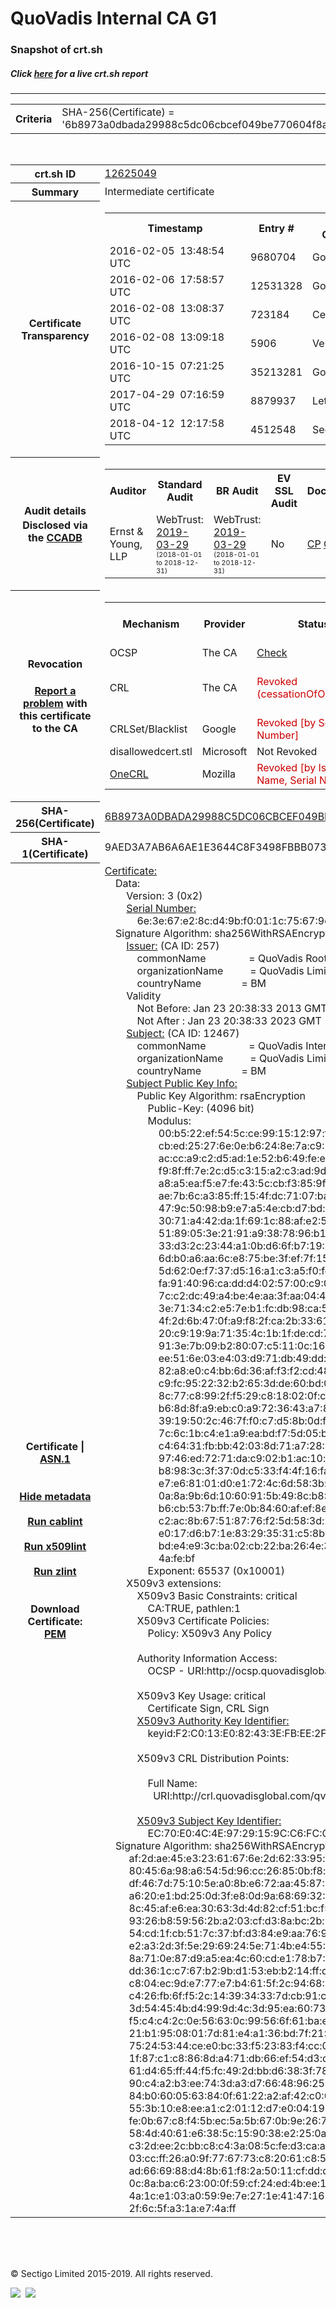 # QuoVadis Internal CA G1
### Snapshot of crt.sh
##### Click [here](https://crt.sh/?q=6B8973A0DBADA29988C5DC06CBCEF049BE770604F8A7436D817FAC3A9710F481) for a live crt.sh report

---
<!DOCTYPE HTML PUBLIC "-//W3C//DTD HTML 4.0 Transitional//EN">
<HTML>

<BODY>

<TABLE>
  <TR>
    <TH class="outer">Criteria</TH>
    <TD class="outer">SHA-256(Certificate) = '6b8973a0dbada29988c5dc06cbcef049be770604f8a7436d817fac3a9710f481'</TD>
  </TR>
</TABLE>
<BR>
<TABLE>
  <TR>
    <TH class="outer">crt.sh ID</TH>
    <TD class="outer"><A href="?id=12625049">12625049</A></TD>
  </TR>
  <TR>
    <TH class="outer">Summary</TH>
    <TD class="outer">Intermediate certificate</TD>
  </TR>
  <TR>
    <TH class="outer">Certificate<BR>Transparency</TH>
    <TD class="outer">
<TABLE class="options" style="margin-left:0px">
  <TR>
    <TH>Timestamp</TH>
    <TH>Entry #</TH>
    <TH>Log Operator</TH>
    <TH>Log URL</TH>
  </TR>
  <TR>
    <TD>2016-02-05&nbsp; <FONT class="small">13:48:54 UTC</FONT></TD>
    <TD>9680704</TD>
    <TD>Google</TD>
    <TD>https://ct.googleapis.com/rocketeer</TD>
  </TR>
  <TR>
    <TD>2016-02-06&nbsp; <FONT class="small">17:58:57 UTC</FONT></TD>
    <TD>12531328</TD>
    <TD>Google</TD>
    <TD>https://ct.googleapis.com/pilot</TD>
  </TR>
  <TR>
    <TD>2016-02-08&nbsp; <FONT class="small">13:08:37 UTC</FONT></TD>
    <TD>723184</TD>
    <TD>Certly</TD>
    <TD>https://log.certly.io</TD>
  </TR>
  <TR>
    <TD>2016-02-08&nbsp; <FONT class="small">13:09:18 UTC</FONT></TD>
    <TD>5906</TD>
    <TD>Venafi</TD>
    <TD>https://ctlog.api.venafi.com</TD>
  </TR>
  <TR>
    <TD>2016-10-15&nbsp; <FONT class="small">07:21:25 UTC</FONT></TD>
    <TD>35213281</TD>
    <TD>Google</TD>
    <TD>https://ct.googleapis.com/aviator</TD>
  </TR>
  <TR>
    <TD>2017-04-29&nbsp; <FONT class="small">07:16:59 UTC</FONT></TD>
    <TD>8879937</TD>
    <TD>Let's Encrypt</TD>
    <TD>https://clicky.ct.letsencrypt.org</TD>
  </TR>
  <TR>
    <TD>2018-04-12&nbsp; <FONT class="small">12:17:58 UTC</FONT></TD>
    <TD>4512548</TD>
    <TD>Sectigo</TD>
    <TD>https://dodo.ct.comodo.com</TD>
  </TR>
</TABLE>
    </TD>
  </TR>
  <TR>
    <TH class="outer">Audit details<BR>
      <DIV class="small" style="padding-top:3px">Disclosed via the
        <A href="//ccadb-public.secure.force.com/mozilla/PublicAllIntermediateCerts" target="_blank">CCADB</A></DIV>
    </TH>
    <TD class="outer">
<TABLE class="options" style="margin-left:0px">
  <TR>
    <TH>Auditor</TH>
    <TH>Standard Audit</TH>
    <TH>BR Audit</TH>
    <TH>EV SSL Audit</TH>
    <TH>Documents</TH>
    <TH>CCADB</TH>
    <TH>Root Owner / Certificate</TH>
  </TR>
  <TR>
    <TD style="vertical-align:middle">Ernst & Young, LLP</TD>
    <TD>WebTrust:
      <A href="https://www.cpacanada.ca/generichandlers/CPACHandler.ashx?attachmentid=227627" target="_blank">2019-03-29</A>
      <BR><FONT style="font-size:8pt">(2018-01-01 to 2018-12-31)</FONT></TD>
    <TD>WebTrust:
      <A href="https://www.cpacanada.ca/generichandlers/CPACHandler.ashx?attachmentid=227628" target="_blank">2019-03-29</A>
      <BR><FONT style="font-size:8pt">(2018-01-01 to 2018-12-31)</FONT></TD>
    <TD>No    <TD>
      <A href="https://www.quovadisglobal.com/~/media/Files/Repository/QV_RCA1_RCA3_CPCPS_V4_25.ashx" target="blank">CP</A>
      <A href="https://www.quovadisglobal.com/~/media/Files/Repository/QV_RCA2_CPCPS_v2.5.ashx" target="blank">CPS</A>
    </TD>
    <TD><A href="//ccadb.force.com/001o000000rGG2YAAW" target="_blank">001o000000rGG2YAAW</A></TD>
    <TD><A href="/?id=6929">QuoVadis</A></TD>
  </TR>
</TABLE>
    </TD>
  </TR>
  <TR>
    <TH class="outer">Revocation<BR><BR>
      <DIV class="small" style="padding-top:3px"><A href="?id=12625049&opt=problemreporting">Report a problem</A> with<BR>this certificate to the CA</DIV></TH>
    <TD class="outer">
      <TABLE class="options" style="margin-left:0px">
        <TR>
          <TH>Mechanism</TH>
          <TH>Provider</TH>
          <TH>Status</TH>
          <TH>Revocation Date</TH>
          <TH>Last Observed in CRL</TH>
          <TH>Last Checked <SPAN style="color:#CC0000;vertical-align:middle;font-size:70%;font-weight:normal">(Error)</SPAN></TH>
        </TR>
        <TR>
          <TD>OCSP</TD>
          <TD>The CA</TD>
          <TD><A href="?id=12625049&opt=ocsp">Check</A></TD>
          <TD><SPAN style="color:#888888">?</SPAN></TD>
          <TD><SPAN style="color:#888888">n/a</SPAN></TD>
          <TD><SPAN style="color:#888888">?</SPAN></TD>
        </TR>
        <TR>
          <TD>CRL</TD>
          <TD>The CA</TD>
          <TD><SPAN style="color:#CC0000">Revoked (cessationOfOperation)</SPAN></TD><TD>2019-10-02&nbsp; <FONT class="small">19:01:08 UTC</FONT></TD><TD>2019-10-02&nbsp; <FONT class="small">20:46:55 UTC</FONT></TD><TD>2019-12-04&nbsp; <FONT class="small">17:11:31 UTC</FONT></TD>
        </TR>
        <TR>
          <TD>CRLSet/Blacklist</TD>
          <TD>Google</TD>
          <TD><SPAN style="color:#CC0000">Revoked [by Serial Number]</SPAN></TD>
          <TD><SPAN style="color:#888888">n/a</SPAN></TD>
          <TD><SPAN style="color:#888888">n/a</SPAN></TD>
          <TD><SPAN style="color:#888888">n/a</SPAN></TD>
        </TR>
        <TR>
          <TD>disallowedcert.stl</TD>
          <TD>Microsoft</TD>
          <TD>Not Revoked</TD>
          <TD><SPAN style="color:#888888">n/a</SPAN></TD>
          <TD><SPAN style="color:#888888">n/a</SPAN></TD>
          <TD><SPAN style="color:#888888">n/a</SPAN></TD>
        </TR>
        <TR>
          <TD><A href="/mozilla-onecrl" target="_blank">OneCRL</A></TD>
          <TD>Mozilla</TD>
          <TD><SPAN style="color:#CC0000">Revoked [by Issuer Name, Serial Number]</SPAN></TD><TD><SPAN style="color:#888888">Unknown</SPAN></TD>
          <TD><SPAN style="color:#888888">n/a</SPAN></TD>
          <TD><SPAN style="color:#888888">n/a</SPAN></TD>
        </TR>
      </TABLE>
    </TD>
  </TR>
  <TR>
    <TH class="outer">SHA-256(Certificate)</TH>
    <TD class="outer"><A href="//censys.io/certificates/6b8973a0dbada29988c5dc06cbcef049be770604f8a7436d817fac3a9710f481">6B8973A0DBADA29988C5DC06CBCEF049BE770604F8A7436D817FAC3A9710F481</A></TD>
  </TR>
  <TR>
    <TH class="outer">SHA-1(Certificate)</TH>
    <TD class="outer">9AED3A7AB6A6AE1E3644C8F3498FBBB073A75D99</TD>
  </TR>
  <TR>
    <TH class="outer">Certificate | <A href="?asn1=12625049">ASN.1</A>
      <SPAN class="small"><BR>
      <BR><BR><A href="?id=12625049&opt=nometadata">Hide metadata</A>
      <BR><BR><A href="?id=12625049&opt=cablint">Run cablint</A>
      <BR><BR><A href="?id=12625049&opt=x509lint">Run x509lint</A>
      <BR><BR><A href="?id=12625049&opt=zlint">Run zlint</A>
      <BR><BR><BR>Download Certificate: <A href="?d=12625049">PEM</A>
      </SPAN>
    </TH>
    <TD class="text"><A href="?d=12625049">Certificate:</A><BR>&nbsp;&nbsp;&nbsp;&nbsp;Data:<BR>&nbsp;&nbsp;&nbsp;&nbsp;&nbsp;&nbsp;&nbsp;&nbsp;Version:&nbsp;3&nbsp;(0x2)<BR>&nbsp;&nbsp;&nbsp;&nbsp;&nbsp;&nbsp;&nbsp;&nbsp;<A href="?serial=6e3e67e28cd49bf0011c75679c15c72d3804d1de">Serial&nbsp;Number:</A><BR>&nbsp;&nbsp;&nbsp;&nbsp;&nbsp;&nbsp;&nbsp;&nbsp;&nbsp;&nbsp;&nbsp;&nbsp;6e:3e:67:e2:8c:d4:9b:f0:01:1c:75:67:9c:15:c7:2d:38:04:d1:de<BR>&nbsp;&nbsp;&nbsp;&nbsp;Signature&nbsp;Algorithm:&nbsp;sha256WithRSAEncryption<BR>&nbsp;&nbsp;&nbsp;&nbsp;&nbsp;&nbsp;&nbsp;&nbsp;<A href="?caid=257">Issuer:</A> <SPAN class="small">(CA ID: 257)</SPAN><BR>&nbsp;&nbsp;&nbsp;&nbsp;&nbsp;&nbsp;&nbsp;&nbsp;&nbsp;&nbsp;&nbsp;&nbsp;commonName&nbsp;&nbsp;&nbsp;&nbsp;&nbsp;&nbsp;&nbsp;&nbsp;&nbsp;&nbsp;&nbsp;&nbsp;&nbsp;&nbsp;&nbsp;&nbsp;=&nbsp;QuoVadis&nbsp;Root&nbsp;CA&nbsp;3<BR>&nbsp;&nbsp;&nbsp;&nbsp;&nbsp;&nbsp;&nbsp;&nbsp;&nbsp;&nbsp;&nbsp;&nbsp;organizationName&nbsp;&nbsp;&nbsp;&nbsp;&nbsp;&nbsp;&nbsp;&nbsp;&nbsp;&nbsp;=&nbsp;QuoVadis&nbsp;Limited<BR>&nbsp;&nbsp;&nbsp;&nbsp;&nbsp;&nbsp;&nbsp;&nbsp;&nbsp;&nbsp;&nbsp;&nbsp;countryName&nbsp;&nbsp;&nbsp;&nbsp;&nbsp;&nbsp;&nbsp;&nbsp;&nbsp;&nbsp;&nbsp;&nbsp;&nbsp;&nbsp;&nbsp;=&nbsp;BM<BR>&nbsp;&nbsp;&nbsp;&nbsp;&nbsp;&nbsp;&nbsp;&nbsp;Validity<BR>&nbsp;&nbsp;&nbsp;&nbsp;&nbsp;&nbsp;&nbsp;&nbsp;&nbsp;&nbsp;&nbsp;&nbsp;Not&nbsp;Before:&nbsp;Jan&nbsp;23&nbsp;20:38:33&nbsp;2013&nbsp;GMT<BR>&nbsp;&nbsp;&nbsp;&nbsp;&nbsp;&nbsp;&nbsp;&nbsp;&nbsp;&nbsp;&nbsp;&nbsp;Not&nbsp;After&nbsp;:&nbsp;Jan&nbsp;23&nbsp;20:38:33&nbsp;2023&nbsp;GMT<BR>&nbsp;&nbsp;&nbsp;&nbsp;&nbsp;&nbsp;&nbsp;&nbsp;<A href="?caid=12467">Subject:</A> <SPAN class="small">(CA ID: 12467)</SPAN><BR>&nbsp;&nbsp;&nbsp;&nbsp;&nbsp;&nbsp;&nbsp;&nbsp;&nbsp;&nbsp;&nbsp;&nbsp;commonName&nbsp;&nbsp;&nbsp;&nbsp;&nbsp;&nbsp;&nbsp;&nbsp;&nbsp;&nbsp;&nbsp;&nbsp;&nbsp;&nbsp;&nbsp;&nbsp;=&nbsp;QuoVadis&nbsp;Internal&nbsp;CA&nbsp;G1<BR>&nbsp;&nbsp;&nbsp;&nbsp;&nbsp;&nbsp;&nbsp;&nbsp;&nbsp;&nbsp;&nbsp;&nbsp;organizationName&nbsp;&nbsp;&nbsp;&nbsp;&nbsp;&nbsp;&nbsp;&nbsp;&nbsp;&nbsp;=&nbsp;QuoVadis&nbsp;Limited<BR>&nbsp;&nbsp;&nbsp;&nbsp;&nbsp;&nbsp;&nbsp;&nbsp;&nbsp;&nbsp;&nbsp;&nbsp;countryName&nbsp;&nbsp;&nbsp;&nbsp;&nbsp;&nbsp;&nbsp;&nbsp;&nbsp;&nbsp;&nbsp;&nbsp;&nbsp;&nbsp;&nbsp;=&nbsp;BM<BR>&nbsp;&nbsp;&nbsp;&nbsp;&nbsp;&nbsp;&nbsp;&nbsp;<A href="?spkisha256=4a3ae58bebc1c64c9bb0f0a45e23f37c510f6b3c385ea6b7a8aeb025c7e885cb">Subject&nbsp;Public&nbsp;Key&nbsp;Info:</A><BR>&nbsp;&nbsp;&nbsp;&nbsp;&nbsp;&nbsp;&nbsp;&nbsp;&nbsp;&nbsp;&nbsp;&nbsp;Public&nbsp;Key&nbsp;Algorithm:&nbsp;rsaEncryption<BR>&nbsp;&nbsp;&nbsp;&nbsp;&nbsp;&nbsp;&nbsp;&nbsp;&nbsp;&nbsp;&nbsp;&nbsp;&nbsp;&nbsp;&nbsp;&nbsp;Public-Key:&nbsp;(4096&nbsp;bit)<BR>&nbsp;&nbsp;&nbsp;&nbsp;&nbsp;&nbsp;&nbsp;&nbsp;&nbsp;&nbsp;&nbsp;&nbsp;&nbsp;&nbsp;&nbsp;&nbsp;Modulus:<BR>&nbsp;&nbsp;&nbsp;&nbsp;&nbsp;&nbsp;&nbsp;&nbsp;&nbsp;&nbsp;&nbsp;&nbsp;&nbsp;&nbsp;&nbsp;&nbsp;&nbsp;&nbsp;&nbsp;&nbsp;00:b5:22:ef:54:5c:ce:99:15:12:97:fa:e7:98:a6:<BR>&nbsp;&nbsp;&nbsp;&nbsp;&nbsp;&nbsp;&nbsp;&nbsp;&nbsp;&nbsp;&nbsp;&nbsp;&nbsp;&nbsp;&nbsp;&nbsp;&nbsp;&nbsp;&nbsp;&nbsp;cb:ed:25:27:6e:0e:b6:24:8e:7a:c9:19:b8:c1:56:<BR>&nbsp;&nbsp;&nbsp;&nbsp;&nbsp;&nbsp;&nbsp;&nbsp;&nbsp;&nbsp;&nbsp;&nbsp;&nbsp;&nbsp;&nbsp;&nbsp;&nbsp;&nbsp;&nbsp;&nbsp;ac:cc:a9:c2:d5:ad:1e:52:b6:49:fe:e5:68:02:05:<BR>&nbsp;&nbsp;&nbsp;&nbsp;&nbsp;&nbsp;&nbsp;&nbsp;&nbsp;&nbsp;&nbsp;&nbsp;&nbsp;&nbsp;&nbsp;&nbsp;&nbsp;&nbsp;&nbsp;&nbsp;f9:8f:ff:7e:2c:d5:c3:15:a2:c3:ad:9d:9c:ea:b8:<BR>&nbsp;&nbsp;&nbsp;&nbsp;&nbsp;&nbsp;&nbsp;&nbsp;&nbsp;&nbsp;&nbsp;&nbsp;&nbsp;&nbsp;&nbsp;&nbsp;&nbsp;&nbsp;&nbsp;&nbsp;a8:a5:ea:f5:e7:fe:43:5c:cb:f3:85:9f:09:45:6b:<BR>&nbsp;&nbsp;&nbsp;&nbsp;&nbsp;&nbsp;&nbsp;&nbsp;&nbsp;&nbsp;&nbsp;&nbsp;&nbsp;&nbsp;&nbsp;&nbsp;&nbsp;&nbsp;&nbsp;&nbsp;ae:7b:6c:a3:85:ff:15:4f:dc:71:07:ba:69:95:fb:<BR>&nbsp;&nbsp;&nbsp;&nbsp;&nbsp;&nbsp;&nbsp;&nbsp;&nbsp;&nbsp;&nbsp;&nbsp;&nbsp;&nbsp;&nbsp;&nbsp;&nbsp;&nbsp;&nbsp;&nbsp;47:9c:50:98:b9:e7:a5:4e:cb:d7:bd:1c:c8:e2:8a:<BR>&nbsp;&nbsp;&nbsp;&nbsp;&nbsp;&nbsp;&nbsp;&nbsp;&nbsp;&nbsp;&nbsp;&nbsp;&nbsp;&nbsp;&nbsp;&nbsp;&nbsp;&nbsp;&nbsp;&nbsp;30:71:a4:42:da:1f:69:1c:88:af:e2:5a:14:a7:1c:<BR>&nbsp;&nbsp;&nbsp;&nbsp;&nbsp;&nbsp;&nbsp;&nbsp;&nbsp;&nbsp;&nbsp;&nbsp;&nbsp;&nbsp;&nbsp;&nbsp;&nbsp;&nbsp;&nbsp;&nbsp;51:89:05:3e:21:91:a9:38:78:96:b1:52:09:6b:a2:<BR>&nbsp;&nbsp;&nbsp;&nbsp;&nbsp;&nbsp;&nbsp;&nbsp;&nbsp;&nbsp;&nbsp;&nbsp;&nbsp;&nbsp;&nbsp;&nbsp;&nbsp;&nbsp;&nbsp;&nbsp;33:d3:2c:23:44:a1:0b:d6:6f:b7:19:85:29:70:c0:<BR>&nbsp;&nbsp;&nbsp;&nbsp;&nbsp;&nbsp;&nbsp;&nbsp;&nbsp;&nbsp;&nbsp;&nbsp;&nbsp;&nbsp;&nbsp;&nbsp;&nbsp;&nbsp;&nbsp;&nbsp;6d:b0:a6:aa:6c:e8:75:be:3f:ef:7f:15:2a:bc:ef:<BR>&nbsp;&nbsp;&nbsp;&nbsp;&nbsp;&nbsp;&nbsp;&nbsp;&nbsp;&nbsp;&nbsp;&nbsp;&nbsp;&nbsp;&nbsp;&nbsp;&nbsp;&nbsp;&nbsp;&nbsp;5d:62:0e:f7:37:d5:16:a1:c3:a5:f0:fd:73:2e:2e:<BR>&nbsp;&nbsp;&nbsp;&nbsp;&nbsp;&nbsp;&nbsp;&nbsp;&nbsp;&nbsp;&nbsp;&nbsp;&nbsp;&nbsp;&nbsp;&nbsp;&nbsp;&nbsp;&nbsp;&nbsp;fa:91:40:96:ca:dd:d4:02:57:00:c9:04:a2:c0:7c:<BR>&nbsp;&nbsp;&nbsp;&nbsp;&nbsp;&nbsp;&nbsp;&nbsp;&nbsp;&nbsp;&nbsp;&nbsp;&nbsp;&nbsp;&nbsp;&nbsp;&nbsp;&nbsp;&nbsp;&nbsp;7c:c2:dc:49:a4:be:4e:aa:3f:aa:04:45:3b:4f:33:<BR>&nbsp;&nbsp;&nbsp;&nbsp;&nbsp;&nbsp;&nbsp;&nbsp;&nbsp;&nbsp;&nbsp;&nbsp;&nbsp;&nbsp;&nbsp;&nbsp;&nbsp;&nbsp;&nbsp;&nbsp;3e:71:34:c2:e5:7e:b1:fc:db:98:ca:5a:b5:9e:a0:<BR>&nbsp;&nbsp;&nbsp;&nbsp;&nbsp;&nbsp;&nbsp;&nbsp;&nbsp;&nbsp;&nbsp;&nbsp;&nbsp;&nbsp;&nbsp;&nbsp;&nbsp;&nbsp;&nbsp;&nbsp;4f:2d:6b:47:0f:a9:f8:2f:ca:2b:33:61:c1:c2:d9:<BR>&nbsp;&nbsp;&nbsp;&nbsp;&nbsp;&nbsp;&nbsp;&nbsp;&nbsp;&nbsp;&nbsp;&nbsp;&nbsp;&nbsp;&nbsp;&nbsp;&nbsp;&nbsp;&nbsp;&nbsp;20:c9:19:9a:71:35:4c:1b:1f:de:cd:7e:ad:40:4d:<BR>&nbsp;&nbsp;&nbsp;&nbsp;&nbsp;&nbsp;&nbsp;&nbsp;&nbsp;&nbsp;&nbsp;&nbsp;&nbsp;&nbsp;&nbsp;&nbsp;&nbsp;&nbsp;&nbsp;&nbsp;91:3e:7b:09:b2:80:07:c5:11:0c:16:43:1a:51:15:<BR>&nbsp;&nbsp;&nbsp;&nbsp;&nbsp;&nbsp;&nbsp;&nbsp;&nbsp;&nbsp;&nbsp;&nbsp;&nbsp;&nbsp;&nbsp;&nbsp;&nbsp;&nbsp;&nbsp;&nbsp;ee:51:6e:03:e4:03:d9:71:db:49:dd:fb:47:30:20:<BR>&nbsp;&nbsp;&nbsp;&nbsp;&nbsp;&nbsp;&nbsp;&nbsp;&nbsp;&nbsp;&nbsp;&nbsp;&nbsp;&nbsp;&nbsp;&nbsp;&nbsp;&nbsp;&nbsp;&nbsp;82:a8:e0:c4:bb:6d:36:af:f3:f2:cd:48:34:da:bc:<BR>&nbsp;&nbsp;&nbsp;&nbsp;&nbsp;&nbsp;&nbsp;&nbsp;&nbsp;&nbsp;&nbsp;&nbsp;&nbsp;&nbsp;&nbsp;&nbsp;&nbsp;&nbsp;&nbsp;&nbsp;c9:fc:95:22:32:b2:65:3d:de:60:bd:05:ad:dd:51:<BR>&nbsp;&nbsp;&nbsp;&nbsp;&nbsp;&nbsp;&nbsp;&nbsp;&nbsp;&nbsp;&nbsp;&nbsp;&nbsp;&nbsp;&nbsp;&nbsp;&nbsp;&nbsp;&nbsp;&nbsp;8c:77:c8:99:2f:f5:29:c8:18:02:0f:c3:df:8e:10:<BR>&nbsp;&nbsp;&nbsp;&nbsp;&nbsp;&nbsp;&nbsp;&nbsp;&nbsp;&nbsp;&nbsp;&nbsp;&nbsp;&nbsp;&nbsp;&nbsp;&nbsp;&nbsp;&nbsp;&nbsp;b6:8d:8f:a9:eb:c0:a9:72:36:43:a7:8c:f1:8b:5d:<BR>&nbsp;&nbsp;&nbsp;&nbsp;&nbsp;&nbsp;&nbsp;&nbsp;&nbsp;&nbsp;&nbsp;&nbsp;&nbsp;&nbsp;&nbsp;&nbsp;&nbsp;&nbsp;&nbsp;&nbsp;39:19:50:2c:46:7f:f0:c7:d5:8b:0d:fc:72:a7:54:<BR>&nbsp;&nbsp;&nbsp;&nbsp;&nbsp;&nbsp;&nbsp;&nbsp;&nbsp;&nbsp;&nbsp;&nbsp;&nbsp;&nbsp;&nbsp;&nbsp;&nbsp;&nbsp;&nbsp;&nbsp;7c:6c:1b:c4:e1:a9:ea:bd:f7:5d:05:b4:5e:97:fd:<BR>&nbsp;&nbsp;&nbsp;&nbsp;&nbsp;&nbsp;&nbsp;&nbsp;&nbsp;&nbsp;&nbsp;&nbsp;&nbsp;&nbsp;&nbsp;&nbsp;&nbsp;&nbsp;&nbsp;&nbsp;c4:64:31:fb:bb:42:03:8d:71:a7:28:48:a6:3e:46:<BR>&nbsp;&nbsp;&nbsp;&nbsp;&nbsp;&nbsp;&nbsp;&nbsp;&nbsp;&nbsp;&nbsp;&nbsp;&nbsp;&nbsp;&nbsp;&nbsp;&nbsp;&nbsp;&nbsp;&nbsp;97:46:ed:72:71:da:c9:02:b1:ac:10:c9:ac:8a:34:<BR>&nbsp;&nbsp;&nbsp;&nbsp;&nbsp;&nbsp;&nbsp;&nbsp;&nbsp;&nbsp;&nbsp;&nbsp;&nbsp;&nbsp;&nbsp;&nbsp;&nbsp;&nbsp;&nbsp;&nbsp;b8:98:3c:3f:37:0d:c5:33:f4:4f:16:fa:92:f8:e2:<BR>&nbsp;&nbsp;&nbsp;&nbsp;&nbsp;&nbsp;&nbsp;&nbsp;&nbsp;&nbsp;&nbsp;&nbsp;&nbsp;&nbsp;&nbsp;&nbsp;&nbsp;&nbsp;&nbsp;&nbsp;e7:e6:81:01:d0:e1:72:4c:6d:58:3b:ae:d1:d8:4b:<BR>&nbsp;&nbsp;&nbsp;&nbsp;&nbsp;&nbsp;&nbsp;&nbsp;&nbsp;&nbsp;&nbsp;&nbsp;&nbsp;&nbsp;&nbsp;&nbsp;&nbsp;&nbsp;&nbsp;&nbsp;0a:8a:9b:6d:10:60:91:5b:49:8c:b8:06:76:6b:68:<BR>&nbsp;&nbsp;&nbsp;&nbsp;&nbsp;&nbsp;&nbsp;&nbsp;&nbsp;&nbsp;&nbsp;&nbsp;&nbsp;&nbsp;&nbsp;&nbsp;&nbsp;&nbsp;&nbsp;&nbsp;b6:cb:53:7b:ff:7e:0b:84:60:af:ef:8e:d5:90:73:<BR>&nbsp;&nbsp;&nbsp;&nbsp;&nbsp;&nbsp;&nbsp;&nbsp;&nbsp;&nbsp;&nbsp;&nbsp;&nbsp;&nbsp;&nbsp;&nbsp;&nbsp;&nbsp;&nbsp;&nbsp;c2:ac:8b:67:51:87:76:f2:5d:58:3d:2f:c8:3c:93:<BR>&nbsp;&nbsp;&nbsp;&nbsp;&nbsp;&nbsp;&nbsp;&nbsp;&nbsp;&nbsp;&nbsp;&nbsp;&nbsp;&nbsp;&nbsp;&nbsp;&nbsp;&nbsp;&nbsp;&nbsp;e0:17:d6:b7:1e:83:29:35:31:c5:8b:0d:92:df:63:<BR>&nbsp;&nbsp;&nbsp;&nbsp;&nbsp;&nbsp;&nbsp;&nbsp;&nbsp;&nbsp;&nbsp;&nbsp;&nbsp;&nbsp;&nbsp;&nbsp;&nbsp;&nbsp;&nbsp;&nbsp;bd:e4:e9:3c:ba:02:cb:22:ba:26:4e:3c:49:11:da:<BR>&nbsp;&nbsp;&nbsp;&nbsp;&nbsp;&nbsp;&nbsp;&nbsp;&nbsp;&nbsp;&nbsp;&nbsp;&nbsp;&nbsp;&nbsp;&nbsp;&nbsp;&nbsp;&nbsp;&nbsp;4a:fe:bf<BR>&nbsp;&nbsp;&nbsp;&nbsp;&nbsp;&nbsp;&nbsp;&nbsp;&nbsp;&nbsp;&nbsp;&nbsp;&nbsp;&nbsp;&nbsp;&nbsp;Exponent:&nbsp;65537&nbsp;(0x10001)<BR>&nbsp;&nbsp;&nbsp;&nbsp;&nbsp;&nbsp;&nbsp;&nbsp;X509v3&nbsp;extensions:<BR>&nbsp;&nbsp;&nbsp;&nbsp;&nbsp;&nbsp;&nbsp;&nbsp;&nbsp;&nbsp;&nbsp;&nbsp;X509v3&nbsp;Basic&nbsp;Constraints:&nbsp;critical<BR>&nbsp;&nbsp;&nbsp;&nbsp;&nbsp;&nbsp;&nbsp;&nbsp;&nbsp;&nbsp;&nbsp;&nbsp;&nbsp;&nbsp;&nbsp;&nbsp;CA:TRUE,&nbsp;pathlen:1<BR>&nbsp;&nbsp;&nbsp;&nbsp;&nbsp;&nbsp;&nbsp;&nbsp;&nbsp;&nbsp;&nbsp;&nbsp;X509v3&nbsp;Certificate&nbsp;Policies:&nbsp;<BR>&nbsp;&nbsp;&nbsp;&nbsp;&nbsp;&nbsp;&nbsp;&nbsp;&nbsp;&nbsp;&nbsp;&nbsp;&nbsp;&nbsp;&nbsp;&nbsp;Policy:&nbsp;X509v3&nbsp;Any&nbsp;Policy<BR><BR>&nbsp;&nbsp;&nbsp;&nbsp;&nbsp;&nbsp;&nbsp;&nbsp;&nbsp;&nbsp;&nbsp;&nbsp;Authority&nbsp;Information&nbsp;Access:&nbsp;<BR>&nbsp;&nbsp;&nbsp;&nbsp;&nbsp;&nbsp;&nbsp;&nbsp;&nbsp;&nbsp;&nbsp;&nbsp;&nbsp;&nbsp;&nbsp;&nbsp;OCSP&nbsp;-&nbsp;URI:http://ocsp.quovadisglobal.com<BR><BR>&nbsp;&nbsp;&nbsp;&nbsp;&nbsp;&nbsp;&nbsp;&nbsp;&nbsp;&nbsp;&nbsp;&nbsp;X509v3&nbsp;Key&nbsp;Usage:&nbsp;critical<BR>&nbsp;&nbsp;&nbsp;&nbsp;&nbsp;&nbsp;&nbsp;&nbsp;&nbsp;&nbsp;&nbsp;&nbsp;&nbsp;&nbsp;&nbsp;&nbsp;Certificate&nbsp;Sign,&nbsp;CRL&nbsp;Sign<BR>&nbsp;&nbsp;&nbsp;&nbsp;&nbsp;&nbsp;&nbsp;&nbsp;&nbsp;&nbsp;&nbsp;&nbsp;<A href="?ski=f2c013e082433efbee2f673296355cdbb8cb02d0">X509v3&nbsp;Authority&nbsp;Key&nbsp;Identifier:</A><BR>&nbsp;&nbsp;&nbsp;&nbsp;&nbsp;&nbsp;&nbsp;&nbsp;&nbsp;&nbsp;&nbsp;&nbsp;&nbsp;&nbsp;&nbsp;&nbsp;keyid:F2:C0:13:E0:82:43:3E:FB:EE:2F:67:32:96:35:5C:DB:B8:CB:02:D0<BR><BR>&nbsp;&nbsp;&nbsp;&nbsp;&nbsp;&nbsp;&nbsp;&nbsp;&nbsp;&nbsp;&nbsp;&nbsp;X509v3&nbsp;CRL&nbsp;Distribution&nbsp;Points:&nbsp;<BR><BR>&nbsp;&nbsp;&nbsp;&nbsp;&nbsp;&nbsp;&nbsp;&nbsp;&nbsp;&nbsp;&nbsp;&nbsp;&nbsp;&nbsp;&nbsp;&nbsp;Full&nbsp;Name:<BR>&nbsp;&nbsp;&nbsp;&nbsp;&nbsp;&nbsp;&nbsp;&nbsp;&nbsp;&nbsp;&nbsp;&nbsp;&nbsp;&nbsp;&nbsp;&nbsp;&nbsp;&nbsp;URI:http://crl.quovadisglobal.com/qvrca3.crl<BR><BR>&nbsp;&nbsp;&nbsp;&nbsp;&nbsp;&nbsp;&nbsp;&nbsp;&nbsp;&nbsp;&nbsp;&nbsp;<A href="?ski=ec70e04c4e9729159cc6fcc4a9ab2f852c3b0ce4">X509v3&nbsp;Subject&nbsp;Key&nbsp;Identifier:</A><BR>&nbsp;&nbsp;&nbsp;&nbsp;&nbsp;&nbsp;&nbsp;&nbsp;&nbsp;&nbsp;&nbsp;&nbsp;&nbsp;&nbsp;&nbsp;&nbsp;EC:70:E0:4C:4E:97:29:15:9C:C6:FC:C4:A9:AB:2F:85:2C:3B:0C:E4<BR>&nbsp;&nbsp;&nbsp;&nbsp;Signature&nbsp;Algorithm:&nbsp;sha256WithRSAEncryption<BR>&nbsp;&nbsp;&nbsp;&nbsp;&nbsp;&nbsp;&nbsp;&nbsp;&nbsp;af:2d:ae:45:e3:23:61:67:6e:2d:62:33:95:c2:07:36:83:a4:<BR>&nbsp;&nbsp;&nbsp;&nbsp;&nbsp;&nbsp;&nbsp;&nbsp;&nbsp;80:45:6a:98:a6:54:5d:96:cc:26:85:0b:f8:b3:95:7a:98:fe:<BR>&nbsp;&nbsp;&nbsp;&nbsp;&nbsp;&nbsp;&nbsp;&nbsp;&nbsp;df:46:7d:75:10:5e:a0:8b:e6:72:aa:45:87:53:31:46:85:26:<BR>&nbsp;&nbsp;&nbsp;&nbsp;&nbsp;&nbsp;&nbsp;&nbsp;&nbsp;a6:20:e1:bd:25:0d:3f:e8:0d:9a:68:69:32:78:da:02:71:50:<BR>&nbsp;&nbsp;&nbsp;&nbsp;&nbsp;&nbsp;&nbsp;&nbsp;&nbsp;8c:45:af:e6:ea:30:63:3d:4d:82:cf:51:bc:f5:ea:79:63:13:<BR>&nbsp;&nbsp;&nbsp;&nbsp;&nbsp;&nbsp;&nbsp;&nbsp;&nbsp;93:26:b8:59:56:2b:a2:03:cf:d3:8a:bc:2b:70:ed:5a:0a:26:<BR>&nbsp;&nbsp;&nbsp;&nbsp;&nbsp;&nbsp;&nbsp;&nbsp;&nbsp;54:cd:1f:cb:51:7c:37:bf:d3:84:e9:aa:76:9c:df:2e:d5:78:<BR>&nbsp;&nbsp;&nbsp;&nbsp;&nbsp;&nbsp;&nbsp;&nbsp;&nbsp;e2:a3:2d:3f:5e:29:69:24:5e:71:4b:e4:55:89:f2:17:88:bd:<BR>&nbsp;&nbsp;&nbsp;&nbsp;&nbsp;&nbsp;&nbsp;&nbsp;&nbsp;8a:71:0e:87:d9:a5:ea:4c:60:cd:e1:78:b7:82:fb:0b:84:c0:<BR>&nbsp;&nbsp;&nbsp;&nbsp;&nbsp;&nbsp;&nbsp;&nbsp;&nbsp;dd:36:1c:c7:67:b2:9b:d1:53:eb:b2:14:ff:d4:79:e8:cd:90:<BR>&nbsp;&nbsp;&nbsp;&nbsp;&nbsp;&nbsp;&nbsp;&nbsp;&nbsp;c8:04:ec:9d:e7:77:e7:b4:61:5f:2c:94:68:88:2c:05:75:7c:<BR>&nbsp;&nbsp;&nbsp;&nbsp;&nbsp;&nbsp;&nbsp;&nbsp;&nbsp;c4:26:fb:6f:f5:2c:14:39:34:33:7d:cb:91:c9:63:c4:52:a5:<BR>&nbsp;&nbsp;&nbsp;&nbsp;&nbsp;&nbsp;&nbsp;&nbsp;&nbsp;3d:54:45:4b:d4:99:9d:4c:3d:95:ea:60:73:f1:bd:47:75:3f:<BR>&nbsp;&nbsp;&nbsp;&nbsp;&nbsp;&nbsp;&nbsp;&nbsp;&nbsp;f5:c4:c4:2c:0e:56:63:0c:99:56:6f:61:ba:eb:7f:a5:ca:c6:<BR>&nbsp;&nbsp;&nbsp;&nbsp;&nbsp;&nbsp;&nbsp;&nbsp;&nbsp;21:b1:95:08:01:7d:81:e4:a1:36:bd:7f:21:93:92:b9:df:d2:<BR>&nbsp;&nbsp;&nbsp;&nbsp;&nbsp;&nbsp;&nbsp;&nbsp;&nbsp;75:24:53:44:ce:e0:bc:33:f5:23:83:f4:cc:0f:63:1d:08:54:<BR>&nbsp;&nbsp;&nbsp;&nbsp;&nbsp;&nbsp;&nbsp;&nbsp;&nbsp;1f:87:c1:c8:86:8d:a4:71:db:66:ef:54:d3:d7:65:5c:0c:d9:<BR>&nbsp;&nbsp;&nbsp;&nbsp;&nbsp;&nbsp;&nbsp;&nbsp;&nbsp;61:d4:65:ff:44:f5:fc:49:2d:bb:d6:38:3f:78:ba:e6:b0:ca:<BR>&nbsp;&nbsp;&nbsp;&nbsp;&nbsp;&nbsp;&nbsp;&nbsp;&nbsp;90:c4:a2:b3:ee:74:3d:a3:d7:66:48:96:25:a5:ab:5c:24:4e:<BR>&nbsp;&nbsp;&nbsp;&nbsp;&nbsp;&nbsp;&nbsp;&nbsp;&nbsp;84:b0:60:05:63:84:0f:61:22:a2:af:42:c0:03:b6:d3:f5:75:<BR>&nbsp;&nbsp;&nbsp;&nbsp;&nbsp;&nbsp;&nbsp;&nbsp;&nbsp;55:3b:10:e8:ee:a1:c2:01:12:d7:e0:04:19:59:19:df:0f:95:<BR>&nbsp;&nbsp;&nbsp;&nbsp;&nbsp;&nbsp;&nbsp;&nbsp;&nbsp;fe:0b:67:c8:f4:5b:ec:5a:5b:67:0b:9e:26:79:25:96:bd:e4:<BR>&nbsp;&nbsp;&nbsp;&nbsp;&nbsp;&nbsp;&nbsp;&nbsp;&nbsp;58:4d:40:61:e6:38:5c:15:90:38:e2:25:0a:62:dc:c9:bf:f9:<BR>&nbsp;&nbsp;&nbsp;&nbsp;&nbsp;&nbsp;&nbsp;&nbsp;&nbsp;c3:2d:ee:2c:bb:c8:c4:3a:08:5c:fe:d3:ca:a1:1e:eb:0d:a5:<BR>&nbsp;&nbsp;&nbsp;&nbsp;&nbsp;&nbsp;&nbsp;&nbsp;&nbsp;03:cc:ff:26:a0:9f:77:67:73:c8:20:61:c8:5b:40:75:9d:68:<BR>&nbsp;&nbsp;&nbsp;&nbsp;&nbsp;&nbsp;&nbsp;&nbsp;&nbsp;ad:66:69:88:d4:8b:61:f8:2a:50:11:cf:dd:d9:a6:1d:9a:ed:<BR>&nbsp;&nbsp;&nbsp;&nbsp;&nbsp;&nbsp;&nbsp;&nbsp;&nbsp;0c:8a:ba:c6:23:00:0f:59:cf:24:ed:4b:ee:19:79:87:01:7b:<BR>&nbsp;&nbsp;&nbsp;&nbsp;&nbsp;&nbsp;&nbsp;&nbsp;&nbsp;4a:1c:e1:03:a0:59:9e:7e:27:1e:41:47:16:59:6f:2a:0c:4d:<BR>&nbsp;&nbsp;&nbsp;&nbsp;&nbsp;&nbsp;&nbsp;&nbsp;&nbsp;2f:6c:5f:a3:1a:e7:4a:ff<BR>    </TD>
  </TR>
</TABLE>

  <BR><BR><BR>

  <P class="copyright">&copy; Sectigo Limited 2015-2019. All rights reserved.</P>
  <DIV>
    <A href="https://sectigo.com/"><IMG src="/sectigo_s.png"></A>
    &nbsp;<A href="https://github.com/crtsh"><IMG src="/GitHub-Mark-32px.png"></A>
  </DIV>
</BODY>
</HTML>
